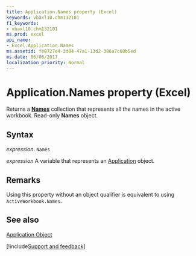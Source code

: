 ```yaml
---
title: Application.Names property (Excel)
keywords: vbaxl10.chm132101
f1_keywords:
- vbaxl10.chm132101
ms.prod: excel
api_name:
- Excel.Application.Names
ms.assetid: fe8727e4-3d04-47a1-13d2-386a7c68b5ed
ms.date: 06/08/2017
localization_priority: Normal
---
```



# Application.Names property (Excel)

Returns a  **[Names](Excel.Names.md)** collection that represents all the names in the active workbook. Read-only **Names** object.


## Syntax

_expression_. `Names`

_expression_ A variable that represents an [Application](Excel.Application-graph-property.md) object.


## Remarks

Using this property without an object qualifier is equivalent to using  `ActiveWorkbook.Names`.


## See also


[Application Object](Excel.Application(object).md)

[!include[Support and feedback](~/includes/feedback-boilerplate.md)]